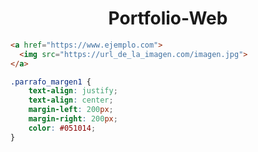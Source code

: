 <h1 align="center"><strong>Portfolio-Web</strong></h1>

```html
<a href="https://www.ejemplo.com">
  <img src="https://url_de_la_imagen.com/imagen.jpg">
</a>
```

```css
.parrafo_margen1 {
    text-align: justify;
    text-align: center;
    margin-left: 200px;
    margin-right: 200px;
    color: #051014;
}
```